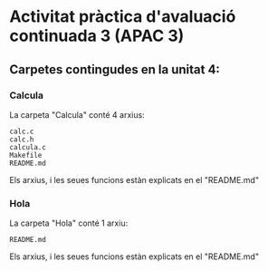 # Activitat pràctica d'avaluació continuada 3 (APAC 3)

## Carpetes contingudes en la unitat 4:

### Calcula

La carpeta "Calcula" conté 4 arxius:

```
calc.c
calc.h
calcula.c
Makefile
README.md
```

Els arxius, i les seues funcions estàn explicats en el "README.md"

### Hola

La carpeta "Hola" conté 1 arxiu:

```
README.md
```

Els arxius, i les seues funcions estàn explicats en el "README.md"